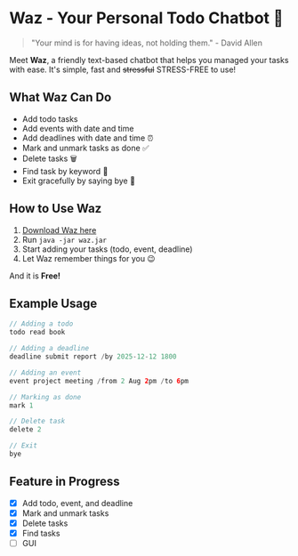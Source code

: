 # Waz - Your Personal Todo Chatbot 🤖

>  "Your mind is for having ideas, not holding them." - David Allen

Meet **Waz**, a friendly text-based chatbot that helps you managed your tasks with ease.
It's simple, fast and ~~stressful~~ STRESS-FREE to use!

## What Waz Can Do
- Add todo tasks
- Add events with date and time
- Add deadlines with date and time ⏰
- Mark and unmark tasks as done ✅
- Delete tasks 🗑️
- Find task by keyword 🔎
- Exit gracefully by saying bye 👋

## How to Use Waz
1. [Download Waz here](https://github.com/Derekqua/ip/releases/tag/A-Jar)
2. Run `java -jar waz.jar`
3. Start adding your tasks (todo, event, deadline)
4. Let Waz remember things for you 😉

And it is **Free!**

## Example Usage
``` java
// Adding a todo
todo read book

// Adding a deadline
deadline submit report /by 2025-12-12 1800

// Adding an event
event project meeting /from 2 Aug 2pm /to 6pm

// Marking as done
mark 1

// Delete task
delete 2

// Exit
bye
```

## Feature in Progress
- [x] Add todo, event, and deadline
- [x] Mark and unmark tasks
- [x] Delete tasks
- [x] Find tasks
- [ ] GUI